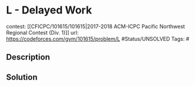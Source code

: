 # L - Delayed Work

contest: [[CFICPC/101615/101615|2017-2018 ACM-ICPC Pacific Northwest Regional Contest (Div. 1)]]
url: https://codeforces.com/gym/101615/problem/L
#Status/UNSOLVED
Tags: #

## Description

## Solution

